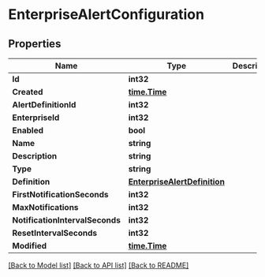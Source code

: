 # EnterpriseAlertConfiguration

## Properties

Name | Type | Description | Notes
------------ | ------------- | ------------- | -------------
**Id** | **int32** |  | [optional] 
**Created** | [**time.Time**](time.Time.md) |  | [optional] 
**AlertDefinitionId** | **int32** |  | [optional] 
**EnterpriseId** | **int32** |  | [optional] 
**Enabled** | **bool** |  | [optional] 
**Name** | **string** |  | [optional] 
**Description** | **string** |  | [optional] 
**Type** | **string** |  | [optional] 
**Definition** | [**EnterpriseAlertDefinition**](enterprise_alert_definition.md) |  | [optional] 
**FirstNotificationSeconds** | **int32** |  | [optional] 
**MaxNotifications** | **int32** |  | [optional] 
**NotificationIntervalSeconds** | **int32** |  | [optional] 
**ResetIntervalSeconds** | **int32** |  | [optional] 
**Modified** | [**time.Time**](time.Time.md) |  | [optional] 

[[Back to Model list]](../README.md#documentation-for-models) [[Back to API list]](../README.md#documentation-for-api-endpoints) [[Back to README]](../README.md)



